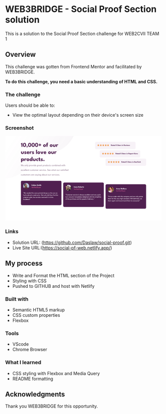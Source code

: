# WEB3BRIDGE - Social Proof Section solution

This is a solution to the Social Proof Section challenge for WEB2CVII TEAM 1

## Overview

This challenge was gotten from Frontend Mentor and facilitated by WEB3BRIDGE.

**To do this challenge, you need a basic understanding of HTML and CSS.**

### The challenge

Users should be able to:

- View the optimal layout depending on their device's screen size

### Screenshot

![](./assets/images/Screenshot%202022-08-09%20at%2009-39-18%20Frontend%20Mentor%20Social%20proof%20section.png)

### Links

- Solution URL: (https://github.com/Daslaw/social-proof.git)
- Live Site URL:(https://social-pf-web.netlify.app/)

## My process

- Write and Format the HTML section of the Project
- Styling with CSS
- Pushed to GITHUB and host with Netlify

### Built with

- Semantic HTML5 markup
- CSS custom properties
- Flexbox

### Tools

- VScode
- Chrome Browser

### What I learned

- CSS styling with Flexbox and Media Query
- README formatting

## Acknowledgments

Thank you WEB3BRIDGE for this opportunity.
